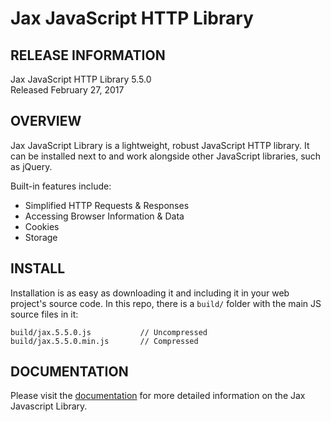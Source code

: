 Jax JavaScript HTTP Library
===========================

RELEASE INFORMATION
-------------------
Jax JavaScript HTTP Library 5.5.0  
Released February 27, 2017

OVERVIEW
--------
Jax JavaScript Library is a lightweight, robust JavaScript HTTP library.
It can be installed next to and work alongside other JavaScript libraries,
such as jQuery.

Built-in features include:

* Simplified HTTP Requests & Responses
* Accessing Browser Information & Data
* Cookies
* Storage

INSTALL
-------

Installation is as easy as downloading it and including it in
your web project's source code. In this repo, there is a `build/`
folder with the main JS source files in it:

    build/jax.5.5.0.js           // Uncompressed
    build/jax.5.5.0.min.js       // Compressed

DOCUMENTATION
-------------

Please visit the [documentation](http://docs.jaxjs.org/en/latest/) for
more detailed information on the Jax Javascript Library.
